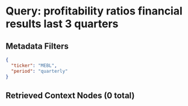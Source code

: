# Query: profitability ratios financial results last 3 quarters

## Metadata Filters
```json
{
  "ticker": "MEBL",
  "period": "quarterly"
}
```

## Retrieved Context Nodes (0 total)

